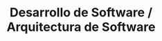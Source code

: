 ---
layout: default
title: Desarrollo de Software / Arquitectura de Software
nav_order: 9
parent: Taxonomía
has_children: true
---